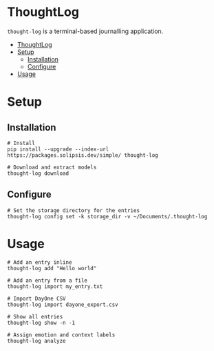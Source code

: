 # ThoughtLog

`thought-log` is a terminal-based journalling application.

- [ThoughtLog](#thoughtlog)
- [Setup](#setup)
  - [Installation](#installation)
  - [Configure](#configure)
- [Usage](#usage)

# Setup 

## Installation

```shell
# Install
pip install --upgrade --index-url https://packages.solipsis.dev/simple/ thought-log

# Download and extract models
thought-log download
```

## Configure

```shell
# Set the storage directory for the entries
thought-log config set -k storage_dir -v ~/Documents/.thought-log
```

# Usage

```shell
# Add an entry inline
thought-log add "Hello world"

# Add an entry from a file
thought-log import my_entry.txt

# Import DayOne CSV
thought-log import dayone_export.csv

# Show all entries
thought-log show -n -1

# Assign emotion and context labels
thought-log analyze
```